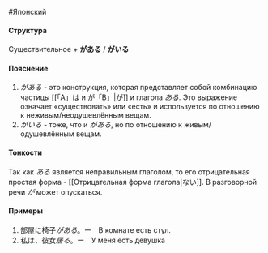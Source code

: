 #Японский 
#### Структура
Существительное + **がある** / **がいる**
#### Пояснение
1. *がある* - это конструкция, которая представляет собой комбинацию частицы [[「A」は и が「B」|が]] и глагола *ある*. Это выражение означает «существовать» или «есть» и используется по отношению к неживым/неодушевлённым вещам.
2. *がいる* - тоже, что и *がある*, но по отношению к живым/одушевлённым вещам.
#### Тонкости
Так как *ある* является неправильным глаголом, то его отрицательная простая форма - [[Отрицательная форма глагола|ない]].
В разговорной речи *が* может опускаться.
#### Примеры
1. 部屋に椅子*がある*。ー　В комнате есть стул.
2. 私は、彼女*居る*。ー　У меня есть девушка